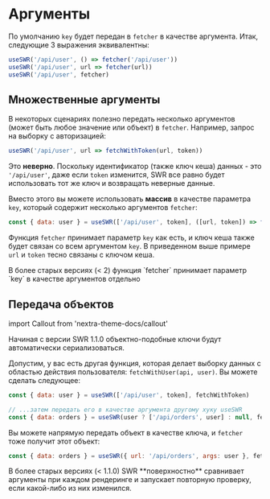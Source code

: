 # Аргументы

По умолчанию `key` будет передан в `fetcher` в качестве аргумента. Итак, следующие 3 выражения эквивалентны:

```js
useSWR('/api/user', () => fetcher('/api/user'))
useSWR('/api/user', url => fetcher(url))
useSWR('/api/user', fetcher)
```

## Множественные аргументы

В некоторых сценариях полезно передать несколько аргументов (может быть любое значение или объект) в `fetcher`. Например, запрос на выборку с авторизацией:

```js
useSWR('/api/user', url => fetchWithToken(url, token))
```

Это **неверно**. Поскольку идентификатор (также ключ кеша) данных - это `'/api/user'`,
даже если `token` изменится, SWR все равно будет использовать тот же ключ и возвращать неверные данные.

Вместо этого вы можете использовать **массив** в качестве параметра `key`, который содержит несколько аргументов `fetcher`:

```js
const { data: user } = useSWR(['/api/user', token], ([url, token]) => fetchWithToken(url, token))
```

Функция `fetcher` принимает параметр `key` как есть, и ключ кеша также будет связан со всем аргументом `key`. В приведенном выше примере `url` и `token` тесно связаны с ключом кеша.

<Callout emoji="⚠️">
  В более старых версиях (< 2) функция `fetcher` принимает параметр `key` в качестве аргументов отдельно
</Callout>

## Передача объектов

import Callout from 'nextra-theme-docs/callout'

<Callout>
  Начиная с версии SWR 1.1.0 объектно-подобные ключи будут автоматически сериализоваться.
</Callout>

Допустим, у вас есть другая функция, которая делает выборку данных с областью действия пользователя: `fetchWithUser(api, user)`. Вы можете сделать следующее:

```js
const { data: user } = useSWR(['/api/user', token], fetchWithToken)

// ...затем передать его в качестве аргумента другому хуку useSWR
const { data: orders } = useSWR(user ? ['/api/orders', user] : null, fetchWithUser)
```

Вы можете напрямую передать объект в качестве ключа, и `fetcher` тоже получит этот объект:

```js
const { data: orders } = useSWR({ url: '/api/orders', args: user }, fetcher)
```

<Callout emoji="⚠️">
  В более старых версиях (< 1.1.0) SWR **поверхностно** сравнивает аргументы при каждом рендеринге и запускает повторную проверку, если какой-либо из них изменился.
</Callout>
